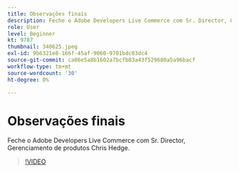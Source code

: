 ```yaml
---
title: Observações finais
description: Feche o Adobe Developers Live Commerce com Sr. Director, Gerenciamento de produtos Chris Hedge.
role: User
level: Beginner
kt: 9787
thumbnail: 340625.jpeg
exl-id: 9b6321e8-166f-45af-9060-9701bdc03dc4
source-git-commit: ca06e5a8b1602a7bcfb83a43f529680a5a96bacf
workflow-type: tm+mt
source-wordcount: '30'
ht-degree: 0%

---
```


# Observações finais

Feche o Adobe Developers Live Commerce com Sr. Director, Gerenciamento de produtos Chris Hedge.

>[!VIDEO](https://video.tv.adobe.com/v/340625/?quality=12&learn=on)
